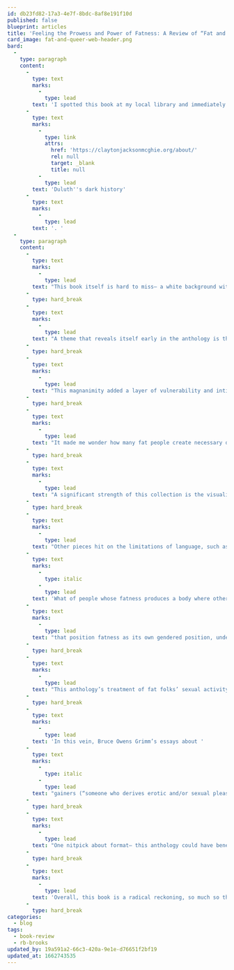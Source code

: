 ```yaml
---
id: db23fd82-17a3-4e7f-8bdc-8af8e191f10d
published: false
blueprint: articles
title: 'Feeling the Prowess and Power of Fatness: A Review of “Fat and Queer: An Anthology of Queer and Trans Bodies and Lives”'
card_image: fat-and-queer-web-header.png
bard:
  -
    type: paragraph
    content:
      -
        type: text
        marks:
          -
            type: lead
        text: 'I spotted this book at my local library and immediately snatched it from the new non-fiction section, genuinely surprised by two things: 1) that I had never heard of this book before and 2) that I was finding it at my smaller town library that typically (over)stocks its shelves with political non-fiction or books with lynching references in an attempt to reconcile '
      -
        type: text
        marks:
          -
            type: link
            attrs:
              href: 'https://claytonjacksonmcghie.org/about/'
              rel: null
              target: _blank
              title: null
          -
            type: lead
        text: 'Duluth''s dark history'
      -
        type: text
        marks:
          -
            type: lead
        text: '. '
  -
    type: paragraph
    content:
      -
        type: text
        marks:
          -
            type: lead
        text: "This book itself is hard to miss– a white background with pops of warm colors forming the title font and three illustrated fat figures that are simultaneously quirky and cool. What lies inside are 40 essays, poems and prose pieces exploring a vast spectrum of experiences being fat and queer.\_"
      -
        type: hard_break
      -
        type: text
        marks:
          -
            type: lead
        text: "A theme that reveals itself early in the anthology is the era in which many of the pieces are written.\_ Some of the references– the Terminator movie, certain TV shows, and quite a few anecdotes about being a child attending Weight Watchers– seem to date the stories. They read with a certain urgency, as though from older fat, queer folks who may be telling these stories for the first time, to anyone.\_"
      -
        type: hard_break
      -
        type: text
        marks:
          -
            type: lead
        text: "This magnanimity added a layer of vulnerability and intimacy that characterized all the pieces in this anthology in their own ways. Many narratives named family members as initial sources of shaming or commentary on their weight, oftentimes with even more rigor or vitriol than their queerness.\_\_"
      -
        type: hard_break
      -
        type: text
        marks:
          -
            type: lead
        text: "It made me wonder how many fat people create necessary distance from family because of fatphobia before coming into queerness to then never know what the response and receptivity to their gender or sexuality would be because they’ve already had to establish these strict boundaries. Though… for many of the authors in this collection, their queerness and fatness are so deeply intertwined that defending against adversity for their size, appearance or relationship with food cannot be separated from being ostracized for their attractions, sexuality or gender.\_"
      -
        type: hard_break
      -
        type: text
        marks:
          -
            type: lead
        text: "A significant strength of this collection is the visualizations created through wordplay. This is particularly compelling in a piece titled “Soft Butch” in which contributor Nora E. Derrington asserts that the words “soft” and “butch” are onomatopoeias (i.e. a word that describes what it sounds like). It makes the essay nearly interactive, encouraging readers to chew on the words more intentionally, flicking their tongues more emphatically– an amazing sensory experience for someone who loves to read out loud.\_"
      -
        type: hard_break
      -
        type: text
        marks:
          -
            type: lead
        text: "Other pieces hit on the limitations of language, such as Caleb Luna’s “The Gender Nonconformity of My Fatness” in which they talk about how their fatness “arrests” their gender, sharing anecdotes about interactions that were problematized by strangers’ assumptions of their gender and sexuality based on their body size and shape.\_ This essay is full of existential questions such as “"
      -
        type: text
        marks:
          -
            type: italic
          -
            type: lead
        text: 'What of people whose fatness produces a body where otherwise presumably obvious secondary sex characteristics become more ambiguous? Whose bodies challenge a presumably clear and defined binary of dichotomous and easily definable bodies?” '
      -
        type: text
        marks:
          -
            type: lead
        text: "that position fatness as its own gendered position, undefinable and proprietary.\_"
      -
        type: hard_break
      -
        type: text
        marks:
          -
            type: lead
        text: "This anthology’s treatment of fat folks’ sexual activity is powerful.\_ Fat folks are often desexualized, relegated to the bottom of the desirability ranks, only fucked when pitied or paying in money or favours. The essays dealing with sexual desire and behaviors may hold shame or rejection as a subtext,\_ but overall cater to the prowess of fat folks fucking– especially fat folks fucking each other.\_"
      -
        type: hard_break
      -
        type: text
        marks:
          -
            type: lead
        text: 'In this vein, Bruce Owens Grimm’s essays about '
      -
        type: text
        marks:
          -
            type: italic
          -
            type: lead
        text: "gainers (“someone who derives erotic and/or sexual pleasure from the act of eating or gaining weight”) and encouragers (“someone who derives erotic or sexual satisfaction from participating in the growth of a gainer”)\_ strikes dual chords– sensual and political.\_ Stories about secrets shared between customer and barista are an erotic exposé on how fat people’s relationship with food is not a moral failing or lack of impulse control– that gorging and indulging are methodical, conscious acts. A clear message: fat people are in control of their bodies.\_"
      -
        type: hard_break
      -
        type: text
        marks:
          -
            type: lead
        text: "One nitpick about format– this anthology could have benefited from being compiled into sections based on core themes with a brief intro to each section provided by an editor or additional contributor. Without sections to break up the 40 essays and poems, it required a lot of mental shifting without just a little guidance and framing to take in smaller batches of content at a time.\_"
      -
        type: hard_break
      -
        type: text
        marks:
          -
            type: lead
        text: 'Overall, this book is a radical reckoning, so much so that I was reluctant to return it to my library. It became a comfort to have in my possession, to recall snippets from a piece while doing a random task and feel affirmed that there’s someone else out there, whom I’ve not met save for their words on the pages, that has encountered something similar as this fat trans enby. The sentiments in this book stage fat queer and trans bodies and lives as testaments, artifacts, fodder, sacred texts and sites of wonder. I desperately hope there is a second anthology on the horizon, it’s much needed. And I would be happy to contribute– wink wink. '
      -
        type: hard_break
categories:
  - blog
tags:
  - book-review
  - rb-brooks
updated_by: 19a591a2-66c3-420a-9e1e-d76651f2bf19
updated_at: 1662743535
---
```

